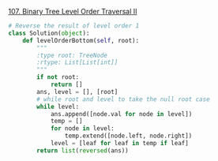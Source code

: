 [107. Binary Tree Level Order Traversal II](https://leetcode.com/problems/binary-tree-level-order-traversal-ii/)

```python
# Reverse the result of level order 1
class Solution(object):
    def levelOrderBottom(self, root):
        """
        :type root: TreeNode
        :rtype: List[List[int]]
        """
        if not root:
            return []
        ans, level = [], [root]
        # while root and level to take the null root case
        while level:
            ans.append([node.val for node in level])
            temp = []
            for node in level:
                temp.extend([node.left, node.right])
            level = [leaf for leaf in temp if leaf]
        return list(reversed(ans))
```

